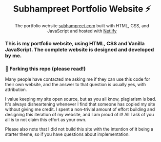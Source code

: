 <h1 align="center">Subhampreet Portfolio Website ⚡</h1>

<p align="center">The portfolio website <a href="https://subhampreet.netlify.app/">subhampreet.com</a> built with HTML, CSS, and JavaScript and hosted with <a href="https://www.netlify.com/">Netlify</a></p>

### This is my portfolio website, using HTML, CSS and Vanilla JavaScript. The complete website is designed and developed by me.

### 🚨 Forking this repo (please read!)

Many people have contacted me asking me if they can use this code for their own website, and the answer to that question is usually yes, with attribution.

I value keeping my site open source, but as you all know, plagiarism is bad. It's always disheartening whenever I find that someone has copied my site without giving me credit. I spent a non-trivial amount of effort building and designing this iteration of my website, and I am proud of it! All I ask of you all is to not claim this effort as your own.

Please also note that I did not build this site with the intention of it being a starter theme, so if you have questions about implementation.
